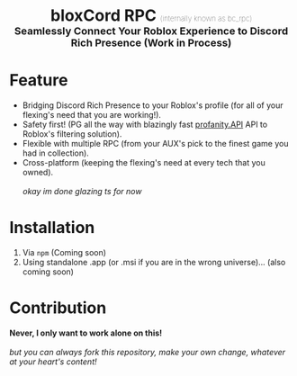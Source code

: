 
<h1 style="text-align:center;">bloxCord RPC <span style="font-weight: 100; font-size: small">(internally known as bc_rpc)</span><br><span style="text-align:center; font-size:large">Seamlessly Connect Your Roblox Experience to Discord Rich Presence (Work in Process)</span>


# Feature
- Bridging Discord Rich Presence to your Roblox's profile (for all of your flexing's need that you are working!).
- Safety first! (PG all the way with blazingly fast [profanity.API](https://profanity.dev) API to Roblox's filtering solution).
- Flexible with multiple RPC (from your AUX's pick to the finest game you had in collection).
- Cross-platform (keeping the flexing's need at every tech that you owned).
<br><br>
*okay im done glazing ts for now*

# Installation
1. Via `npm`
(Coming soon)
2. Using standalone .app (or .msi if you are in the wrong universe)...
(also coming soon)

# Contribution
**Never, I only want to work alone on this!**
<br><br>
*but you can always fork this repository, make your own change, whatever at your heart's content!*